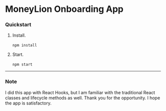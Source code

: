 # MoneyLion Onboarding App
### Quickstart

1. Install. 
<br></br>
`npm install`

2. Start.
<br></br>
`npm start`

---

### Note
I did this app with React Hooks, but I am familiar with the traditional React classes and lifecycle methods as well. Thank you for the opportunity. I hope the app is satisfactory.
